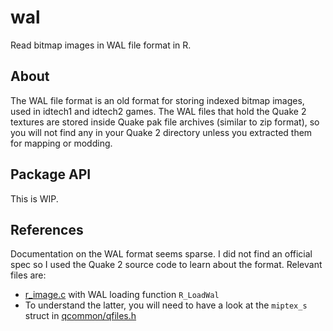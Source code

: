 # wal
Read bitmap images in WAL file format in R.

## About

The WAL file format is an old format for storing indexed bitmap images, used in idtech1 and idtech2 games. The WAL files that hold the Quake 2 textures are stored inside Quake pak file archives (similar to zip format), so you will not find any in your Quake 2 directory unless you extracted them for mapping or modding.

## Package API

This is WIP.

## References

Documentation on the WAL format seems sparse. I did not find an official spec so I used the Quake 2 source code to learn about the format. Relevant files are:

* [r_image.c](https://github.com/id-Software/Quake-2/blob/master/ref_soft/r_image.c) with WAL loading function `R_LoadWal`
* To understand the latter, you will need to have a look at the `miptex_s` struct in [qcommon/qfiles.h](https://github.com/id-Software/Quake-2/blob/master/qcommon/qfiles.h)
